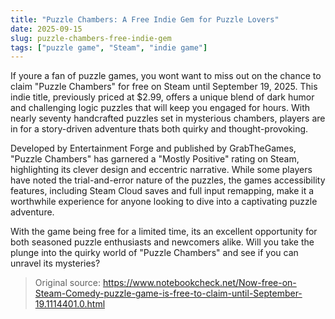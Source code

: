 ```yaml
---
title: "Puzzle Chambers: A Free Indie Gem for Puzzle Lovers"
date: 2025-09-15
slug: puzzle-chambers-free-indie-gem
tags: ["puzzle game", "Steam", "indie game"]
---
```


If youre a fan of puzzle games, you wont want to miss out on the chance to claim "Puzzle Chambers" for free on Steam until September 19, 2025. This indie title, previously priced at $2.99, offers a unique blend of dark humor and challenging logic puzzles that will keep you engaged for hours. With nearly seventy handcrafted puzzles set in mysterious chambers, players are in for a story-driven adventure thats both quirky and thought-provoking.

Developed by Entertainment Forge and published by GrabTheGames, "Puzzle Chambers" has garnered a "Mostly Positive" rating on Steam, highlighting its clever design and eccentric narrative. While some players have noted the trial-and-error nature of the puzzles, the games accessibility features, including Steam Cloud saves and full input remapping, make it a worthwhile experience for anyone looking to dive into a captivating puzzle adventure.

With the game being free for a limited time, its an excellent opportunity for both seasoned puzzle enthusiasts and newcomers alike. Will you take the plunge into the quirky world of "Puzzle Chambers" and see if you can unravel its mysteries?
> Original source: https://www.notebookcheck.net/Now-free-on-Steam-Comedy-puzzle-game-is-free-to-claim-until-September-19.1114401.0.html